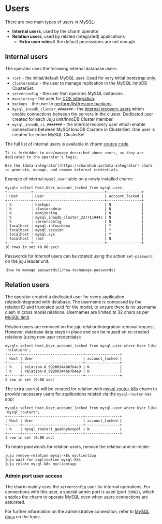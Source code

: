 # Users

There are two main types of users in MySQL:

* **Internal users**, used by the charm operator
* **Relation users**, used by related (integrated) applications
  * **Extra user roles** if the default permissions are not enough

## Internal users

The operator uses the following internal database users:

* `root` - the initial/default MySQL user. Used for very initial bootstrap only.
* `clusteradmin` - the user to manage replication in the MySQL InnoDB ClusterSet.
* `serverconfig` - the user that operates MySQL instances.
* `monitoring` - the user for [COS integration](/how-to/monitoring-cos/enable-monitoring).
* `backups` - the user to [perform/list/restore backups](/how-to/back-up-and-restore/create-a-backup).
* `mysql_innodb_cluster_#######` - the [internal recovery users](https://dev.mysql.com/doc/mysql-shell/8.0/en/innodb-cluster-user-accounts.html#mysql-innodb-cluster-users-created) which enable connections between the servers in the cluster. Dedicated user created for each Juju unit/InnoDB Cluster member.
* `mysql_innodb_cs_#######` - the internal recovery user which enable connections between MySQl InnoDB Clusters in ClusterSet. One user is created for entire MySQL ClusterSet.

The full list of internal users is available in charm [source code](https://github.com/canonical/mysql-k8s-operator/blob/main/src/constants.py). 

```{caution}
It is forbidden to use/manage described above users, as they are dedicated to the operator’s logic.

Use the [data-integrator](https://charmhub.io/data-integrator) charm to generate, manage, and remove external credentials.
```

Example of internal `mysql.user` table on a newly installed charm:

```shell
mysql> select Host,User,account_locked from mysql.user;
+-----------+---------------------------------+----------------+
| Host      | User                            | account_locked |
+-----------+---------------------------------+----------------+
| %         | backups                         | N              |
| %         | clusteradmin                    | N              |
| %         | monitoring                      | N              |
| %         | mysql_innodb_cluster_2277159443 | N              |
| %         | serverconfig                    | N              |
| localhost | mysql.infoschema                | Y              |
| localhost | mysql.session                   | Y              |
| localhost | mysql.sys                       | Y              |
| localhost | root                            | N              |
+-----------+---------------------------------+----------------+
10 rows in set (0.00 sec)
```

Passwords for *internal* users can be rotated using the action `set-password` on the juju leader unit.

```{seealso}
[How to manage passwords](/how-to/manage-passwords)
```

## Relation users

The operator created a dedicated user for every application related/integrated with database. The username is composed by the relation ID and truncated uuid for the model, to ensure there is no username clash in cross model relations. Usernames are limited to 32 chars as per [MySQL limit](https://dev.mysql.com/doc/refman/8.0/en/user-names.html).

Relation users are removed on the juju relation/integration removal request. However, database data stays in place and can be reused on re-created relations (using new user credentials):

```shell
mysql> select Host,User,account_locked from mysql.user where User like 'relation%';
+------+----------------------------+----------------+
| Host | User                       | account_locked |
+------+----------------------------+----------------+
| %    | relation-8_99200344b67b4e9 | N              |
| %    | relation-9_99200344b67b4e9 | N              |
+------+----------------------------+----------------+
2 row in set (0.00 sec)
```

The extra user(s) will be created for relation with [mysql-router-k8s](https://charmhub.io/mysql-router-k8s) charm to provide necessary users for applications related via the `mysql-router-k8s` app:

```shell
mysql> select Host,User,account_locked from mysql.user where User like 'mysql_router%';
+------+----------------------------+----------------+
| Host | User                       | account_locked |
+------+----------------------------+----------------+
| %    | mysql_router1_gwa0oy6xnp8l | N              |
+------+----------------------------+----------------+
1 row in set (0.00 sec)
```

To rotate passwords for relation users, remove the relation and re-relate:

```shell
juju remove-relation mysql-k8s myclientapp
juju wait-for application mysql-k8s
juju relate mysql-k8s myclientapp
```

### Admin port user access

The charm mainly uses the `serverconfig` user for internal operations. For connections with this user, a special admin port is used (port `33062`), which enables the charm to operate MySQL even when users connections are saturated.

For further information on the administrative connection, refer to [MySQL docs](https://dev.mysql.com/doc/refman/8.0/en/administrative-connection-interface.html) on the topic.

